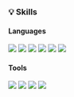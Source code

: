 <h3> 💡 Skills </h3>

<h4>Languages</h4>
<a href="#none"><img src="https://img.shields.io/badge/HTML5-E34F26?style=for-the-badge&logo=HTML5&logoColor=white"/></a>
<a href="#none"><img src="https://img.shields.io/badge/CSS3-1572B6?style=for-the-badge&logo=CSS3&logoColor=white"/></a>
<a href="#none"><img src="https://img.shields.io/badge/JavaScript-F7DF1E?style=for-the-badge&logo=JavaScript&logoColor=white"/></a>
<a href="#none"><img src="https://img.shields.io/badge/Vue-4FC08D?style=for-the-badge&logo=vue&logoColor=white"/></a>
<a href="#none"><img src="https://img.shields.io/badge/Sass-CC6699?style=for-the-badge&logo=Sass&logoColor=white"/></a>
<a href="#none"><img src="https://img.shields.io/badge/Less-1D365D?style=for-the-badge&logo=Less&logoColor=white"/></a>

<h4>Tools</h4>
<a href="#none"><img src="https://img.shields.io/badge/Git-F05032?style=for-the-badge&logo=Git&logoColor=white"/></a>
<a href="#none"><img src="https://img.shields.io/badge/SVN-0CC1F3?style=for-the-badge&logo=SVN&logoColor=white"/></a>
<a href="#none"><img src="https://img.shields.io/badge/Adobe Xd-FF61F6?style=for-the-badge&logo=Adobe XD&logoColor=white"/></a>
<a href="#none"><img src="https://img.shields.io/badge/Zepline-F7A41D?style=for-the-badge&logo=Zepline&logoColor=white"/></a>
